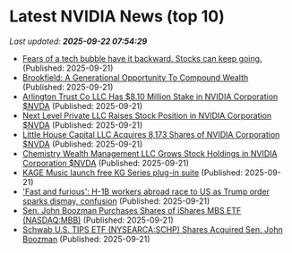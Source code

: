 # Latest NVIDIA News (top 10)
_Last updated: **2025-09-22 07:54:29**_

- [Fears of a tech bubble have it backward. Stocks can keep going.](https://www.livemint.com/companies/news/fears-of-a-tech-bubble-have-it-backward-stocks-can-keep-going-11758441076482.html) (Published: 2025-09-21)
- [Brookfield: A Generational Opportunity To Compound Wealth](https://biztoc.com/x/c59780c2034beca2) (Published: 2025-09-21)
- [Arlington Trust Co LLC Has $8.10 Million Stake in NVIDIA Corporation $NVDA](https://www.etfdailynews.com/2025/09/21/arlington-trust-co-llc-has-8-10-million-stake-in-nvidia-corporation-nvda/) (Published: 2025-09-21)
- [Next Level Private LLC Raises Stock Position in NVIDIA Corporation $NVDA](https://www.etfdailynews.com/2025/09/21/next-level-private-llc-raises-stock-position-in-nvidia-corporation-nvda/) (Published: 2025-09-21)
- [Little House Capital LLC Acquires 8,173 Shares of NVIDIA Corporation $NVDA](https://www.etfdailynews.com/2025/09/21/little-house-capital-llc-acquires-8173-shares-of-nvidia-corporation-nvda/) (Published: 2025-09-21)
- [Chemistry Wealth Management LLC Grows Stock Holdings in NVIDIA Corporation $NVDA](https://www.etfdailynews.com/2025/09/21/chemistry-wealth-management-llc-grows-stock-holdings-in-nvidia-corporation-nvda/) (Published: 2025-09-21)
- [KAGE Music launch free KG Series plug-in suite](https://www.soundonsound.com/news/kage-music-launch-free-kg-series-plug-suite) (Published: 2025-09-21)
- ['Fast and furious': H-1B workers abroad race to US as Trump order sparks dismay, confusion](https://www.channelnewsasia.com/world/us-h-1b-visas-workers-race-return-trump-order-5360331) (Published: 2025-09-21)
- [Sen. John Boozman Purchases Shares of iShares MBS ETF (NASDAQ:MBB)](https://www.etfdailynews.com/2025/09/21/sen-john-boozman-purchases-shares-of-ishares-mbs-etf-nasdaqmbb/) (Published: 2025-09-21)
- [Schwab U.S. TIPS ETF (NYSEARCA:SCHP) Shares Acquired Sen. John Boozman](https://www.etfdailynews.com/2025/09/21/schwab-u-s-tips-etf-nysearcaschp-shares-acquired-sen-john-boozman/) (Published: 2025-09-21)

